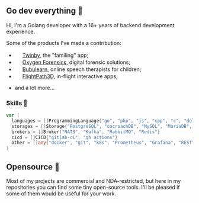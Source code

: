 ## Go dev everything 🦔

Hi, I'm a Golang developer with a 16+ years of backend development experience.

Some of the products I've made a contribution:
- <img src="https://twinby.com/favicon.ico" width="16"> [Twinby](https://twinby.com), the "familing" app;
- <img src="https://www.oxygenforensics.com/wp-content/uploads/2024/11/cropped-Oxygen-Website-favicon-32x32.jpg" width="16"> [Oxygen Forensics](https://www.oxygenforensics.com/en/), digital forensic solutions;
- <img src="https://static.tildacdn.net/tild6336-6363-4937-b431-656665393663/favicon.ico" width="16"> [Bubulearn](https://bubulearn.com), online speech therapists for children;
- <img src="https://images.squarespace-cdn.com/content/v1/64bfd6eec9cb604938ac1259/b4dbb809-1098-4754-8057-4c820150dfae/favicon.ico" width="16"> [FlightPath3D](https://flightpath3d.com), in-flight interactive apps;
+ and a lot more… 

### Skills 💪

```go
var (
  languages = []ProgrammingLanguage{"go", "php", "js", "cpp", "c", "delphi"}
  storages = []Storage{"PostgreSQL", "cocroachDB", "MySQL", "MariaDB", "MongoDB", "Clickhouce", "ElasticSearch", "Redis"}
  brokers = []Broker{"NATS", "Kafka", "RabbitMQ", "Redis"}
  cicd = []CICD{"gitlab-ci", "gh actions"}
  other = []any{"docker", "git", "k8s", "Prometheus", "Grafana", "REST", "gRPC", "OpenAPI"}
)
```

## Opensource 🌱

Most of my projects are commercial and NDA-restricted, but here in my repositories you can find some tiny open-source tools.
I'll be pleased if some of them would be useful for your work.

